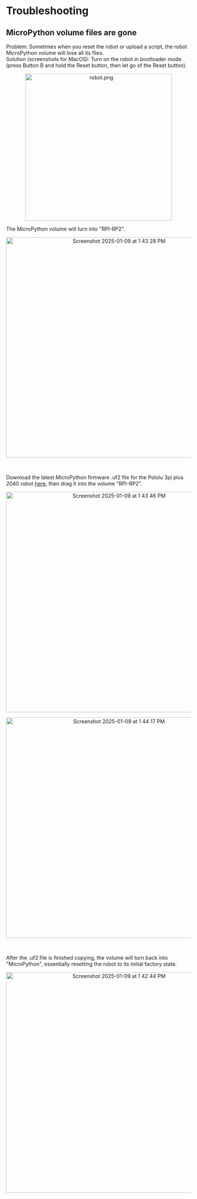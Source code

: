# Troubleshooting


## MicroPython volume files are gone
Problem: Sometimes when you reset the robot or upload a script, the robot MicroPython volume will lose all its files.  
Solution (screenshots for MacOS): 
Turn on the robot in bootloader mode (press Button B and hold the Reset button, then let go of the Reset button). 
<p align="center">
  <img width="400" alt="robot.png" src="https://github.com/user-attachments/assets/8ebb9599-d829-418b-97f3-d3f209e2228b" />
</p>

The MicroPython volume will turn into "RPI-RP2".

<p align="center">
  <img width="600" alt="Screenshot 2025-01-09 at 1 43 28 PM" src="https://github.com/user-attachments/assets/391f0b4d-afa6-441d-a139-88ce8b208dcd" />
</p>
<br/>

Download the latest MicroPython firmware .uf2 file for the Pololu 3pi plus 2040 robot [here](https://micropython.org/download/POLOLU_3PI_2040_ROBOT/), then drag it into the volume "RPI-RP2". 
<p align="center">
  <img width="600" alt="Screenshot 2025-01-09 at 1 43 46 PM" src="https://github.com/user-attachments/assets/44f50421-bb75-4729-b88c-9652965b1770" />
</p>

<p align="center">
  <img width="600" alt="Screenshot 2025-01-09 at 1 44 17 PM" src="https://github.com/user-attachments/assets/34cfa5bf-6875-4c5d-b505-f5ac757429c9" />
</p>
<br/>

After the .uf2 file is finished copying, the volume will turn back into "MicroPython", essentially resetting the robot to its initial factory state.
<p align="center">
  <img width="600" alt="Screenshot 2025-01-09 at 1 42 44 PM" src="https://github.com/user-attachments/assets/8d283bce-813d-4e89-aa7f-f47cfe965b48" />
</p>
<br/>
